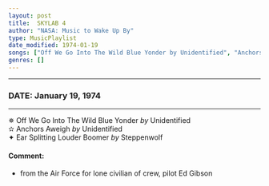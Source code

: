 ```yaml
---
layout: post
title:  SKYLAB 4
author: "NASA: Music to Wake Up By"
type: MusicPlaylist
date_modified: 1974-01-19
songs: ["Off We Go Into The Wild Blue Yonder by Unidentified", "Anchors Aweigh by Unidentified", "Ear Splitting Louder Boomer by Steppenwolf"]
genres: []
---
```


----
### DATE: January 19, 1974
----
✵ Off We Go Into The Wild Blue Yonder *by* Unidentified    &nbsp;<br />
✫ Anchors Aweigh *by* Unidentified    &nbsp;<br />
✦ Ear Splitting Louder Boomer *by* Steppenwolf  

#### Comment:
* from the Air Force
for lone civilian of crew, pilot Ed Gibson



<br/>
<center>
	<a target="_blank"
	   href="https://twitter.com/intent/tweet?hashtags=Space,NASA,Playlist,NASAWakeupCalls,SpaceProgram&text=🚀 {{ page.author}}, '{{ page.songs.first }}' {{ page.title }}, {{ page.date | date: '%B %d, %Y' }}, {{ site.url }}{{ page.url }}&via=nasawakeupcalls"><i class="fab fa-twitter" title="Tweet this page" alt="Tweet this page" style="font-size: 1.3em;"></i></a>
	&nbsp; 	<i class="fas fa-user-astronaut" style="font-size: 1.5em;"></i> &nbsp;
    <a id="custom_amazon_link"
       type="amzn" search="#"
       category="popular music">
    <i class="fab fa-amazon" style="font-size: 1.3em;"></i></a>
</center>

<!-- Randomly resolve an individual entry from a song array -->
<script src="/assets/javascript/seedrandom.min.js"></script>
<script>
  var wake_me_up = ["Off We Go Into The Wild Blue Yonder by Unidentified", "Anchors Aweigh by Unidentified", "Ear Splitting Louder Boomer by Steppenwolf"];
  var prng = new Math.seedrandom();
  function randomSong() {
    song = wake_me_up[Math.floor(Math.random() * wake_me_up.length)];
    var amazon_link = document.getElementById("custom_amazon_link");
    amazon_link.setAttribute("search", song);
  }
  window.onload = randomSong();
</script>
